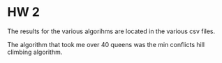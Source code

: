 # HW 2

The results for the various algorihms are located in the various csv files.

The algorithm that took me over 40 queens was the min conflicts hill climbing algorithm. 